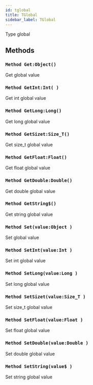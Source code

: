 ```yaml
---
id: tglobal
title: TGlobal
sidebar_label: TGlobal
---
```


Type global


## Methods

### `Method Get:Object()`

Get global value


### `Method GetInt:Int( )`

Get int global value


### `Method GetLong:Long()`

Get long global value


### `Method GetSizet:Size_T()`

Get size_t global value


### `Method GetFloat:Float()`

Get float global value


### `Method GetDouble:Double()`

Get double global value


### `Method GetString$()`

Get string global value


### `Method Set(value:Object )`

Set global value


### `Method SetInt(value:Int )`

Set int global value


### `Method SetLong(value:Long )`

Set long global value


### `Method SetSizet(value:Size_T )`

Set size_t global value


### `Method SetFloat(value:Float )`

Set float global value


### `Method SetDouble(value:Double )`

Set double global value


### `Method SetString(value$ )`

Set string global value


